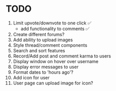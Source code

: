 # TODO

1. Limit upvote/downvote to one click &#x2705;
   - add functionality to comments &#x2705;
2. Create different forums?
3. Add ability to upload images
4. Style thread/comment components
5. Search and sort features
6. Record/Add post and comment karma to users
7. Display window on hover over username
8. Display error messages to user
9. Format dates to 'hours ago'?
10. Add icon for user
11. User page can upload image for icon?
